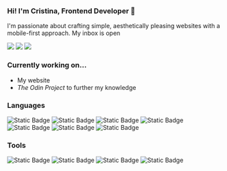 ### Hi! I'm Cristina, Frontend Developer 🚀</h2>

I'm passionate about crafting simple, aesthetically pleasing websites with a mobile-first approach.
My inbox is open 

<a href="https://linkedin.com/in/cristinacoding" target="_blank"><img src="https://img.shields.io/badge/LinkedIn-cbd5e1?style=for-the-badge"></a>
<a href="mailto:cristinacoding@gmail.com" target="_blank"><img src="https://img.shields.io/badge/Email_me-cbd5e1?style=for-the-badge"></a>
<a href="https://cristinacoding.github.io" target="_blank"><img src="https://img.shields.io/badge/Visit_my_website_🡪-cbd5e1?style=for-the-badge"></a>


### Currently working on...
- My website
- _The Odin Project_ to further my knowledge

### Languages
![Static Badge](https://img.shields.io/badge/HTML-cbd5e1?style=for-the-badge&logo=html5&logoColor=black)
![Static Badge](https://img.shields.io/badge/CSS-cbd5e1?style=for-the-badge&logo=css3&logoColor=black)
![Static Badge](https://img.shields.io/badge/JavaScript-cbd5e1?style=for-the-badge&logo=javascript&logoColor=black)
![Static Badge](https://img.shields.io/badge/Bootstrap-cbd5e1?style=for-the-badge&logo=bootstrap&logoColor=black)
![Static Badge](https://img.shields.io/badge/Tailwind-cbd5e1?style=for-the-badge&logo=tailwindcss&logoColor=black)
![Static Badge](https://img.shields.io/badge/React-cbd5e1?style=for-the-badge&logo=react&logoColor=black)
![Static Badge](https://img.shields.io/badge/SQL-cbd5e1?style=for-the-badge&logo=mysql&logoColor=black)

### Tools
![Static Badge](https://img.shields.io/badge/Figma-cbd5e1?style=for-the-badge&logo=figma&logoColor=black)
![Static Badge](https://img.shields.io/badge/Wordpress-cbd5e1?style=for-the-badge&logo=wordpress&logoColor=black)
![Static Badge](https://img.shields.io/badge/Elementor-cbd5e1?style=for-the-badge&logo=elementor&logoColor=black)
![Static Badge](https://img.shields.io/badge/VSCODE-cbd5e1?style=for-the-badge&logo=visualstudiocode&logoColor=black)
